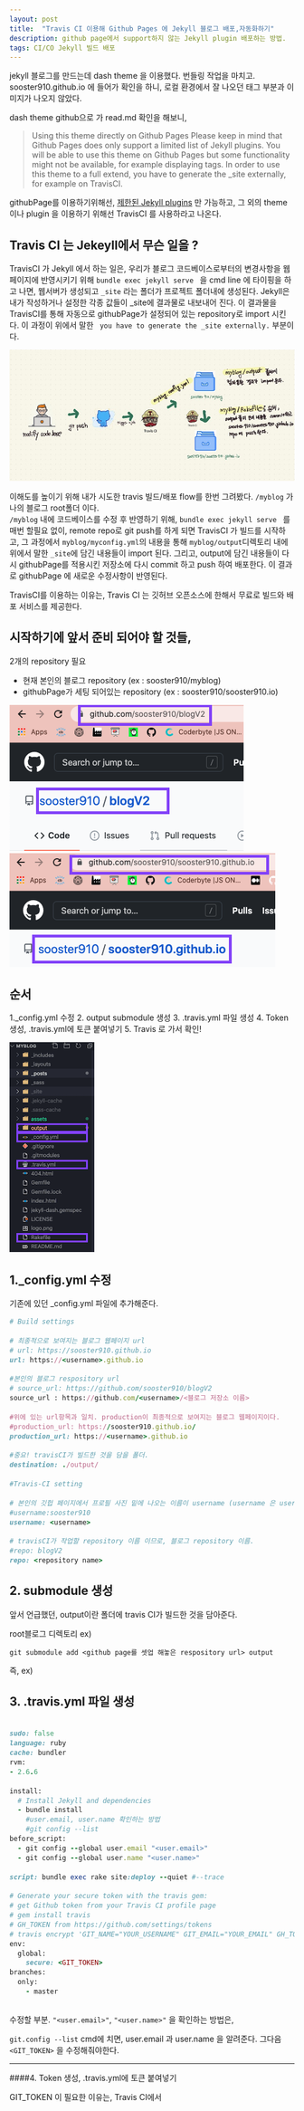 ```yaml
---
layout: post
title:  "Travis CI 이용해 Github Pages 에 Jekyll 블로그 배포,자동화하기"
description: github page에서 support하지 않는 Jekyll plugin 배포하는 방법.
tags: CI/CO Jekyll 빌드 배포 
---
```


jekyll 블로그를 만드는데 dash theme 을 이용했다.
번들링 작업을 마치고. sooster910.github.io 에 들어가 확인을 하니, 로컬 환경에서 잘 나오던 태그 부분과 이미지가 나오지 않았다.

dash theme github으로 가 read.md 확인을 해보니,  
> Using this theme directly on Github Pages
Please keep in mind that Github Pages does only support a limited list of Jekyll plugins. You will be able to use this theme on Github Pages but some functionality might not be available, for example displaying tags. In order to use this theme to a full extend, you have to generate the _site externally, for example on TravisCI.

githubPage를 이용하기위해선, [제한된 Jekyll plugins][jekyll-docs] 만 가능하고, 그 외의 theme 이나 plugin 을 이용하기 위해선 TravisCI 를 사용하라고 나온다. 
 

 
## Travis CI 는 Jekeyll에서 무슨 일을 ? 



 TravisCI 가 Jekyll 에서 하는 일은, 우리가 블로그 코드베이스로부터의 변경사항을 웹페이지에 반영시키기 위해 `bundle exec jekyll serve ` 을 cmd line 에 타이핑을 하고 나면, 웹서버가 생성되고 `_site` 라는 폴더가 프로젝트 폴더내에 생성된다. Jekyll은 내가 작성하거나 설정한 각종 값들이 _site에 결과물로 내보내어 진다. 이 결과물을 TravisCI를 통해 자동으로 githubPage가 설정되어 있는 repository로 import 시킨다.
 이 과정이 위에서 말한 ` you have to generate the _site externally.` 부분이다.

![image](/assets/travis.jpg)

 이해도를 높이기 위해 내가 시도한 travis 빌드/배포 flow를 한번 그려봤다.
 `/myblog` 가 나의 블로그 root폴더 이다.  
  `/myblog` 내에 코드베이스를 수정 후 반영하기 위해, `bundle exec jekyll serve ` 를 매번 할필요 없이, remote repo로 git push를 하게 되면 TravisCI 가 빌드를 시작하고, 그 과정에서 `myblog/myconfig.yml`의 내용을 통해 `myblog/output`디렉토리 내에 위에서 말한 `_site`에 담긴 내용들이 import 된다. 그리고, output에 담긴 내용들이 다시 githubPage를 적용시킨 저장소에 다시 commit 하고 push 하여 배포한다. 이 결과로 githubPage 에 새로운 수정사항이 반영된다.  
 

 
TravisCI를 이용하는 이유는, Travis CI 는 깃허브 오픈소스에 한해서 무료로 빌드와 배포 서비스를 제공한다.


## 시작하기에 앞서 준비 되어야 할 것들, 
  2개의 repository 필요

  * 현재 본인의 블로그 repository 
    (ex : sooster910/myblog)  
  * githubPage가 세팅 되어있는 repository (ex : sooster910/sooster910.io)



![image](/assets/travis_repo2.png) ![image](/assets/travis_repo1.png)


## 순서  
 1._config.yml 수정
 2. output submodule 생성
 3. .travis.yml 파일 생성
 4. Token 생성, .travis.yml에 토큰 붙여넣기 
 5. Travis 로 가서 확인!  

![image](/assets/travis_directory.png)

## 1._config.yml 수정
기존에 있던 _config.yml 파일에 추가해준다.

```ruby
# Build settings

# 최종적으로 보여지는 블로그 웹페이지 url
# url: https://sooster910.github.io 
url: https://<username>.github.io 

#본인의 블로그 respository url 
# source_url: https://github.com/sooster910/blogV2
source_url : https://github.com/<username>/<블로그 저장소 이름> 

#위에 있는 url항목과 일치. production이 최종적으로 보여지는 블로그 웹페이지이다.
#production_url: https://sooster910.github.io/
production_url: https://<username>.github.io 

#중요! travisCI가 빌드한 것을 담을 폴더.
destination: ./output/
   
#Travis-CI setting

# 본인의 깃헙 페이지에서 프로필 사진 밑에 나오는 이름이 username (username 은 user.name 과는 다른 것임.)
#username:sooster910
username: <username>

# travisCI가 작업할 repository 이름 이므로, 블로그 repository 이름.
#repo: blogV2 
repo: <repository name>  
```


## 2. submodule 생성
앞서 언급했던, output이란 폴더에 travis CI가 빌드한 것을 담아준다.

root블로그 디렉토리 
ex)   

```
git submodule add <github page를 셋업 해놓은 respository url> output
```

즉, 
ex) 

 

## 3. .travis.yml 파일 생성


```ruby

sudo: false
language: ruby
cache: bundler
rvm:
- 2.6.6

install:
  # Install Jekyll and dependencies
  - bundle install
    #user.email, user.name 확인하는 방법 
    #git config --list 
before_script:
  - git config --global user.email "<user.email>"
  - git config --global user.name "<user.name>"

script: bundle exec rake site:deploy --quiet #--trace

# Generate your secure token with the travis gem:
# get Github token from your Travis CI profile page
# gem install travis
# GH_TOKEN from https://github.com/settings/tokens
# travis encrypt 'GIT_NAME="YOUR_USERNAME" GIT_EMAIL="YOUR_EMAIL" GH_TOKEN=YOUR_TOKEN'
env:
  global:
    secure: <GIT_TOKEN>
branches:
  only:
    - master



```
수정할 부분.
` "<user.email>" `, `"<user.name>"` 을 확인하는 방법은, 

`git.config --list` cmd에 치면, user.email 과 user.name 을 알려준다. 
그다음 `<GIT_TOKEN>` 을 수정해줘야한다. 

---

####4. Token 생성, .travis.yml에 토큰 붙여넣기 

GIT_TOKEN 이 필요한 이유는, Travis CI에서 
 

[jekyll-docs]: https://jekyllrb.com/docs/home